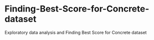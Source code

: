 # Finding-Best-Score-for-Concrete-dataset
Exploratory data analysis and Finding Best Score for Concrete dataset
